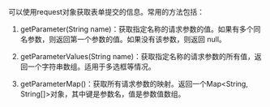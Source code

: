 可以使用request对象获取表单提交的信息。常用的方法包括：

1. getParameter(String name)：获取指定名称的请求参数的值。如果有多个同名参数，则返回第一个参数的值。如果没有该参数，则返回 null。
    
2. getParameterValues(String name)：获取指定名称的请求参数的所有值，返回一个字符串数组。适用于多选框等情况。
    
3. getParameterMap()：获取所有请求参数的映射。返回一个Map<String, String[]>对象，其中键是参数名，值是参数值数组。